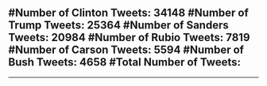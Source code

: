 #Number of Clinton Tweets: 34148
#Number of Trump Tweets: 25364
#Number of Sanders Tweets: 20984
#Number of Rubio Tweets: 7819
#Number of Carson Tweets: 5594
#Number of Bush Tweets: 4658
#Total Number of Tweets:  
---
---
